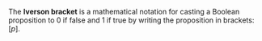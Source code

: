 The **Iverson bracket** is a mathematical notation for casting a Boolean proposition to 0 if false and 1 if true by writing the proposition in brackets: $[p]$.